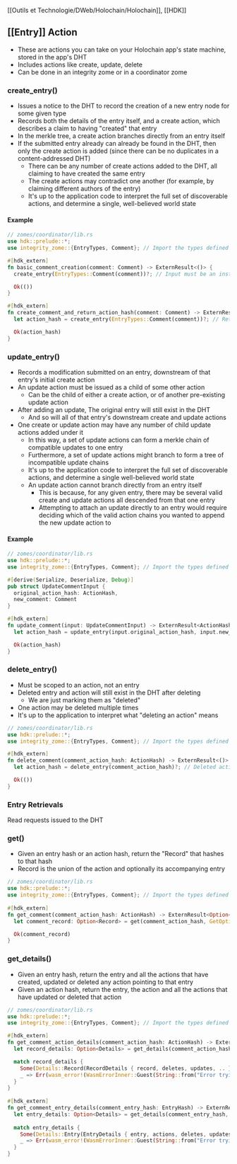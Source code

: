 [[Outils et Technologie/DWeb/Holochain/Holochain]], [[HDK]]

## [[Entry]] Action
-   These are actions you can take on your Holochain app's state machine, stored in the app's DHT
-   Includes actions like create, update, delete
-   Can be done in an integrity zome or in a coordinator zome

### create_entry()
-   Issues a notice to the DHT to record the creation of a new entry node for some given type
-   Records both the details of the entry itself, and a create action, which describes a claim to having "created" that entry
-   In the merkle tree, a create action branches directly from an entry itself
-   If the submitted entry already can already be found in the DHT, then only the create action is added (since there can be no duplicates in a content-addressed DHT)
    -   There can be any number of create actions added to the DHT, all claiming to have created the same entry
    -   The create actions may contradict one another (for example, by claiming different authors of the entry)
    -   It's up to the application code to interpret the full set of discoverable actions, and determine a single, well-believed world state

#### Example
``` rust
// zomes/coordinator/lib.rs
use hdk::prelude::*;
use integrity_zome::{EntryTypes, Comment}; // Import the types defined in our integrity zome

#[hdk_extern]
fn basic_comment_creation(comment: Comment) -> ExternResult<()> {
  create_entry(EntryTypes::Comment(comment))?; // Input must be an instance of the entry types enum

  Ok(())
}

#[hdk_extern]
fn create_comment_and_return_action_hash(comment: Comment) -> ExternResult<ActionHash> {
  let action_hash = create_entry(EntryTypes::Comment(comment))?; // Returns the hash of the resulting action

  Ok(action_hash)
}
```

### update_entry()
-   Records a modification submitted on an entry, downstream of that entry's initial create action
-   An update action must be issued as a child of some other action
    -   Can be the child of either a create action, or of another pre-existing update action
-   After adding an update, The original entry will still exist in the DHT
    -   And so will all of that entry's downstream create and update actions
-   One create or update action may have any number of child update actions added under it
    -   In this way, a set of update actions can form a merkle chain of compatible updates to one entry
    -   Furthermore, a set of update actions might branch to form a tree of incompatible update chains
    -   It's up to the application code to interpret the full set of discoverable actions, and determine a single well-believed world state
    - An update action cannot branch directly from an entry itself
		-   This is because, for any given entry, there may be several valid create and update actions all descended from that one entry
		- Attempting to attach an update directly to an entry would require deciding which of the valid action chains you wanted to append the new update action to

#### Example

``` rust
// zomes/coordinator/lib.rs
use hdk::prelude::*;
use integrity_zome::{EntryTypes, Comment}; // Import the types defined in our integrity zome

#[derive(Serialize, Deserialize, Debug)]
pub struct UpdateCommentInput {
  original_action_hash: ActionHash,
  new_comment: Comment
}

#[hdk_extern]
fn update_comment(input: UpdateCommentInput) -> ExternResult<ActionHash> {
  let action_hash = update_entry(input.original_action_hash, input.new_comment)?;

  Ok(action_hash)
}
```

### delete_entry()
-   Must be scoped to an action, not an entry
-   Deleted entry and action will still exist in the DHT after deleting
    -   We are just marking them as "deleted"
-   One action may be deleted multiple times
-   It's up to the application to interpret what "deleting an action" means

``` rust
// zomes/coordinator/lib.rs
use hdk::prelude::*;
use integrity_zome::{EntryTypes, Comment}; // Import the types defined in our integrity zome

#[hdk_extern]
fn delete_comment(comment_action_hash: ActionHash) -> ExternResult<()> {
  let action_hash = delete_entry(comment_action_hash)?; // Deleted action hash must be a create or an update action

  Ok(())
}
```


### Entry Retrievals
Read requests issued to the DHT

### get()
-   Given an entry hash or an action hash, return the "Record" that hashes to that hash
   -   Record is the union of the action and optionally its accompanying entry

``` rust
// zomes/coordinator/lib.rs
use hdk::prelude::*;
use integrity_zome::{EntryTypes, Comment}; // Import the types defined in our integrity zome
            
#[hdk_extern]
fn get_comment(comment_action_hash: ActionHash) -> ExternResult<Option<Record>> {
  let comment_record: Option<Record> = get(comment_action_hash, GetOptions::default())?;

  Ok(comment_record)
}
```

### get_details()
-   Given an entry hash, return the entry and all the actions that have created, updated or deleted any action pointing to that entry
-   Given an action hash, return the entry, the action and all the actions that have updated or deleted that action

``` rust
// zomes/coordinator/lib.rs
use hdk::prelude::*;
use integrity_zome::{EntryTypes, Comment}; // Import the types defined in our integrity zome

#[hdk_extern]
fn get_comment_action_details(comment_action_hash: ActionHash) -> ExternResult<Record> {
  let record_details: Option<Details> = get_details(comment_action_hash, GetOptions::default())?;

  match record_details {
    Some(Details::Record(RecordDetails { record, deletes, updates, .. }))  => Ok(record),
    _ => Err(wasm_error!(WasmErrorInner::Guest(String::from("Error trying to get the details of this action"))))
  }
}
  
#[hdk_extern]
fn get_comment_entry_details(comment_entry_hash: EntryHash) -> ExternResult<Entry> {
  let entry_details: Option<Details> = get_details(comment_entry_hash, GetOptions::default())?;
  
  match entry_details {
    Some(Details::Entry(EntryDetails { entry, actions, deletes, updates, .. })) => Ok(entry),
    _ => Err(wasm_error!(WasmErrorInner::Guest(String::from("Error trying to get the details of this action"))))
  }
}
```